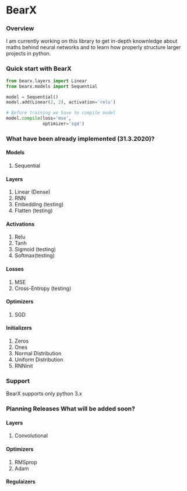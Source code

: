 # BearX
### Overview
I am currently working on this library to get in-depth knownledge about
maths behind neural networks and to learn how properly structure larger
projects in python. 

### Quick start with BearX
```python
from bearx.layers import Linear
from bearx.models import Sequential

model = Sequential()
model.add(Linear(2, 2), activation='relu')

# Before training we have to compile model
model.compile(loss='mse',
              optimizer='sgd')
```


### What have been already implemented (31.3.2020)?
#### Models
1) Sequential
#### Layers
1) Linear (Dense)
2) RNN
3) Embedding (testing)
4) Flatten (testing)
#### Activations
1) Relu
2) Tanh
3) Sigmoid (testing)
4) Softmax(testing)
#### Losses
1) MSE
2) Cross-Entropy (testing)
#### Optimizers
1) SGD
#### Initializers
1) Zeros
2) Ones
3) Normal Distribution
4) Uniform Distribution
5) RNNinit

### Support
BearX supports only python 3.x
### Planning Releases What will be added soon?
#### Layers
1) Convolutional
#### Optimizers
1) RMSprop
2) Adam
#### Regulaizers
